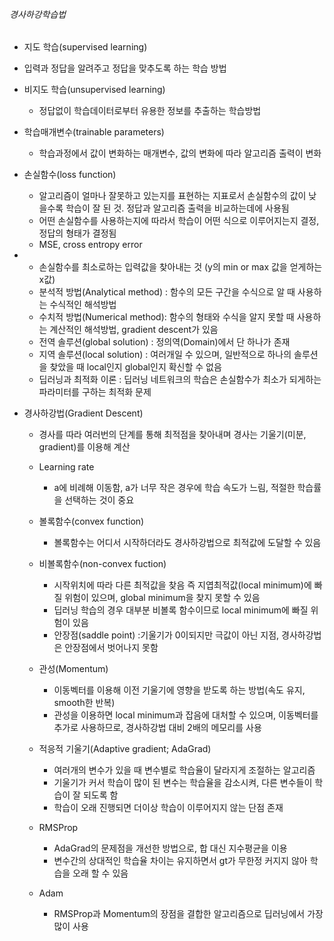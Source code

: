 ###### 경사하강학습법

- 지도 학습(supervised learning)
  
- 입력과 정답을 알려주고 정답을 맞추도록 하는 학습 방법
  
- 비지도 학습(unsupervised learning)
  
  - 정답없이 학습데이터로부터 유용한 정보를 추출하는 학습방법
  
- 학습매개변수(trainable parameters)
  
  - 학습과정에서 값이 변화하는 매개변수, 값의 변화에 따라 알고리즘 출력이 변화
  
- 손실함수(loss function)
  - 알고리즘이 얼마나 잘못하고 있는지를 표현하는 지표로서 손실함수의 값이 낮을수록 학습이 잘 된 것. 정답과 알고리즘 출력을 비교하는데에 사용됨
  - 어떤 손실함수를 사용하는지에 따라서 학습이 어떤 식으로 이루어지는지 결정, 정답의 형태가 결정됨
  - MSE, cross entropy error
  
- - 손실함수를 최소로하는 입력값을 찾아내는 것 (y의 min or max 값을 얻게하는 x값)
  - 분석적 방법(Analytical method) : 함수의 모든 구간을 수식으로 알 때 사용하는 수식적인 해석방법
  - 수치적 방법(Numerical method): 함수의 형태와 수식을 알지 못할 때 사용하는 계산적인 해석방법, gradient descent가 있음
  - 전역 솔루션(global solution) : 정의역(Domain)에서 단 하나가 존재
  - 지역 솔루션(local solution) : 여러개일 수 있으며, 일반적으로 하나의 솔루션을 찾았을 때 local인지 global인지 확신할 수 없음
  - 딥러닝과 최적화 이론 :  딥러닝 네트워크의 학습은 손실함수가 최소가 되게하는 파라미터를 구하는 최적화 문제 

- 경사하강법(Gradient Descent)

  - 경사를 따라 여러번의 단계를 통해 최적점을 찾아내며 경사는 기울기(미분, gradient)를 이용해 계산

  - Learning rate
    - a에 비례해 이동함, a가 너무 작은 경우에 학습 속도가 느림, 적절한 학습률을 선택하는 것이 중요
  - 볼록함수(convex function) 
    - 볼록함수는 어디서 시작하더라도 경사하강법으로 최적값에 도달할 수 있음
  - 비볼록함수(non-convex fuction)
    - 시작위치에 따라 다른 최적값을 찾음 즉 지엽최적값(local minimum)에 빠질 위험이 있으며,  global minimum을 찾지 못할 수 있음
    - 딥러닝 학습의 경우 대부분 비볼록 함수이므로 local minimum에 빠질 위험이 있음
    - 안장점(saddle point) :기울기가 0이되지만 극값이 아닌 지점, 경사하강법은 안장점에서 벗어나지 못함
  - 관성(Momentum)
    - 이동벡터를 이용해 이전 기울기에 영향을 받도록 하는 방법(속도 유지, smooth한 반복)
    - 관성을 이용하면 local minimum과 잡음에 대처할 수 있으며, 이동벡터를 추가로 사용하므로, 경사하강법 대비 2배의 메모리를 사용
  - 적응적 기울기(Adaptive gradient; AdaGrad)
    - 여러개의 변수가 있을 때 변수별로 학습율이 달라지게 조절하는 알고리즘
    - 기울기가 커서 학습이 많이 된 변수는 학습율을 감소시켜, 다른 변수들이 학습이 잘 되도록 함
    - 학습이 오래 진행되면 더이상 학습이 이루어지지 않는 단점 존재
  - RMSProp
    - AdaGrad의 문제점을 개선한 방법으로, 합 대신 지수평균을 이용
    - 변수간의 상대적인 학습율 차이는 유지하면서 gt가 무한정 커지지 않아 학습을 오래 할 수 있음
  - Adam
    - RMSProp과 Momentum의 장점을 결합한 알고리즘으로 딥러닝에서 가장 많이 사용

